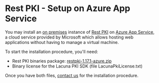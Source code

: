 ﻿# Rest PKI - Setup on Azure App Service

You may install an [on premises](index.md) instance of [Rest PKI](../index.md) on [Azure App Service](https://azure.microsoft.com/en-us/services/app-service/),
a cloud service provided by Microsoft which allows hosting web applications without having to manage a virtual machine.

To start the installation procedure, you'll need:

* Rest PKI binaries package: [restpki-1.17.1-azure.zip](https://files.lacunasoftware.com/restpki/restpki-1.17.1-azure.zip)
* Binary license for the Lacuna PKI SDK (file LacunaPkiLicense.txt)

Once you have both files, [contact us](https://www.lacunasoftware.com/en/home/purchase) for the installation procedure.
